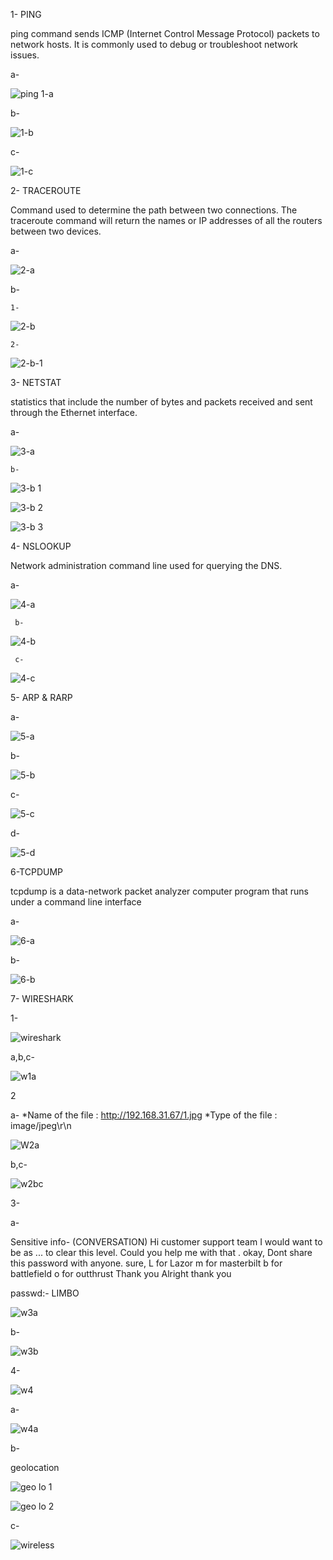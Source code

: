 1- PING

ping command sends ICMP (Internet Control Message Protocol) packets to network hosts. It is commonly used to debug or troubleshoot network issues.

a-

![ping 1-a](https://github.com/udayk01/network_f/assets/52235763/9926663f-0b26-4702-abad-46e3cb09e08f)

b-

![1-b](https://github.com/udayk01/network_f/assets/52235763/3b0fe07d-93e0-4b46-9011-d34de9933a7a)

c-

![1-c](https://github.com/udayk01/network_f/assets/52235763/41c6da96-3ee9-4ee0-a37b-54dbd0ccf3c7)

2- TRACEROUTE

Command used to determine the path between two connections. The traceroute command will return the names or IP addresses of all the routers between two devices.

a-

![2-a](https://github.com/udayk01/network_f/assets/52235763/87559ef9-662a-42c0-97ee-2452a6f9b7c7)

b-

    1-

![2-b](https://github.com/udayk01/network_f/assets/52235763/5c18029e-5ff0-4eeb-bcee-5bc75cc6e033)

    2-

![2-b-1](https://github.com/udayk01/network_f/assets/52235763/02fff240-ad74-4382-9ceb-30cb25272ed8)

3- NETSTAT

statistics that include the number of bytes and packets received and sent through the Ethernet interface.
   
 a- 

![3-a](https://github.com/udayk01/network_f/assets/52235763/afc5eb76-e25d-478c-8e0a-f2dbf943e40b)

    b-

![3-b 1](https://github.com/udayk01/network_f/assets/52235763/c43c1792-2239-4809-ba40-0a6d647f1df9)

![3-b 2](https://github.com/udayk01/network_f/assets/52235763/f48bf4b5-6181-4d51-b2e6-d9366b854492)

![3-b 3](https://github.com/udayk01/network_f/assets/52235763/709b53ea-a12d-45a4-a9f5-6804c12853ec)

4- NSLOOKUP

Network administration command line used for querying the DNS.
   
  a-

![4-a](https://github.com/udayk01/network_f/assets/52235763/bac86728-d7ac-4f7e-90b0-c807be5be8ac)

     b-

![4-b](https://github.com/udayk01/network_f/assets/52235763/17377feb-b604-4e19-90bc-a8b5b33be085)

     c-

![4-c](https://github.com/udayk01/network_f/assets/52235763/4ecec95e-a28d-4d22-9419-dd8fcadb1b91)

5- ARP & RARP

a-

![5-a](https://github.com/udayk01/network_f/assets/52235763/7354d2c4-d7af-4318-bee9-f21689f4920a)

b-

![5-b](https://github.com/udayk01/network_f/assets/52235763/489dec68-cd44-4850-96ad-ed75f8ad0d4e)

c-

![5-c](https://github.com/udayk01/network_f/assets/52235763/b3fe5763-af90-460f-9309-79f9fe94d1ab)

d-

![5-d](https://github.com/udayk01/network_f/assets/52235763/864d455e-c02b-45fc-822f-38ae399e5924)

6-TCPDUMP

tcpdump is a data-network packet analyzer computer program that runs under a command line interface

a-

![6-a](https://github.com/udayk01/network_f/assets/52235763/1771b05c-39f2-4728-a46c-612a3aeb399b)

b-

![6-b](https://github.com/udayk01/network_f/assets/52235763/0bb0f129-de6b-4179-975c-ee2e4475323d)

7- WIRESHARK

1-

![wireshark](https://github.com/udayk01/network_f/assets/52235763/38122be2-59f5-4821-ad62-cf1a9b932d4f)

a,b,c-

![w1a](https://github.com/udayk01/network_f/assets/52235763/13793a91-9655-4546-8c00-f68ad1e4fac7)

2

a- *Name of the file : http://192.168.31.67/1.jpg *Type of the file : image/jpeg\r\n

![W2a](https://github.com/udayk01/network_f/assets/52235763/eadb5aa1-9bea-46db-b0ab-465f868a0787)

b,c-

![w2bc](https://github.com/udayk01/network_f/assets/52235763/a9b338f3-c869-4670-82e4-0b9c55f6c028)

3-

a-

Sensitive info- (CONVERSATION) Hi customer support team I would want to be as ... to clear this level. Could you help me with that . okay, Dont share this password with anyone. sure, L for Lazor m for masterbilt b for battlefield o for outthrust Thank you Alright thank you

passwd:- LIMBO

![w3a](https://github.com/udayk01/network_f/assets/52235763/39118a54-ce4f-49dd-b740-e36655f6a436)

b-

![w3b](https://github.com/udayk01/network_f/assets/52235763/2477ee4d-0906-4130-907d-80e7269dadfb)

4-

![w4](https://github.com/udayk01/network_f/assets/52235763/d4a05f7f-0904-4b7a-b9d3-1719dd3aab11)

a-

![w4a](https://github.com/udayk01/network_f/assets/52235763/c0ad2fae-560c-4b9d-a2a0-24b191faf5bd)

b-

geolocation

![geo lo 1](https://github.com/udayk01/network_f/assets/52235763/175ff0b6-51e4-42ec-9dde-9bc07df2d5de)

![geo lo 2](https://github.com/udayk01/network_f/assets/52235763/43dc9f7c-c6c3-4eca-92c4-46138b4425fb)

c-

![wireless](https://github.com/udayk01/network_f/assets/52235763/8905a79e-ac4b-4c2a-bdd9-713de3f1cd66)










